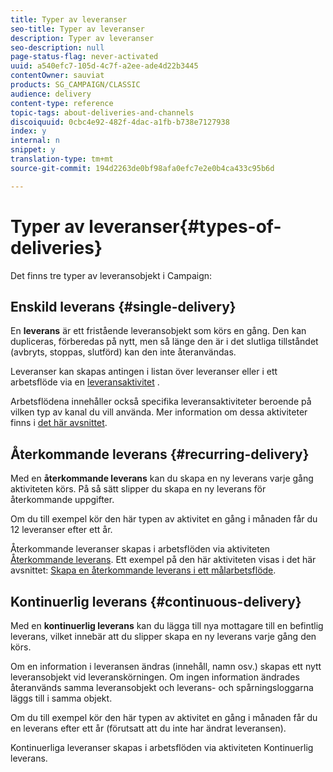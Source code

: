 ```yaml
---
title: Typer av leveranser
seo-title: Typer av leveranser
description: Typer av leveranser
seo-description: null
page-status-flag: never-activated
uuid: a540efc7-105d-4c7f-a2ee-ade4d22b3445
contentOwner: sauviat
products: SG_CAMPAIGN/CLASSIC
audience: delivery
content-type: reference
topic-tags: about-deliveries-and-channels
discoiquuid: 0cbc4e92-482f-4dac-a1fb-b738e7127938
index: y
internal: n
snippet: y
translation-type: tm+mt
source-git-commit: 194d2263de0bf98afa0efc7e2e0b4ca433c95b6d

---
```



# Typer av leveranser{#types-of-deliveries}

Det finns tre typer av leveransobjekt i Campaign:

## Enskild leverans {#single-delivery}

En **leverans** är ett fristående leveransobjekt som körs en gång. Den kan dupliceras, förberedas på nytt, men så länge den är i det slutliga tillståndet (avbryts, stoppas, slutförd) kan den inte återanvändas.

Leveranser kan skapas antingen i listan över leveranser eller i ett arbetsflöde via en [leveransaktivitet](../../workflow/using/delivery.md) .

Arbetsflödena innehåller också specifika leveransaktiviteter beroende på vilken typ av kanal du vill använda. Mer information om dessa aktiviteter finns i [det här avsnittet](../../workflow/using/cross-channel-deliveries.md).

## Återkommande leverans {#recurring-delivery}

Med en **återkommande leverans** kan du skapa en ny leverans varje gång aktiviteten körs. På så sätt slipper du skapa en ny leverans för återkommande uppgifter.

Om du till exempel kör den här typen av aktivitet en gång i månaden får du 12 leveranser efter ett år.

Återkommande leveranser skapas i arbetsflöden via aktiviteten [Återkommande leverans](../../workflow/using/recurring-delivery.md). Ett exempel på den här aktiviteten visas i det här avsnittet: [Skapa en återkommande leverans i ett målarbetsflöde](../../campaign/using/setting-up-marketing-campaigns.md#creating-a-recurring-delivery-in-a-targeting-workflow).

## Kontinuerlig leverans {#continuous-delivery}

Med en **kontinuerlig leverans** kan du lägga till nya mottagare till en befintlig leverans, vilket innebär att du slipper skapa en ny leverans varje gång den körs.

Om en information i leveransen ändras (innehåll, namn osv.) skapas ett nytt leveransobjekt vid leveranskörningen. Om ingen information ändrades återanvänds samma leveransobjekt och leverans- och spårningsloggarna läggs till i samma objekt.

Om du till exempel kör den här typen av aktivitet en gång i månaden får du en leverans efter ett år (förutsatt att du inte har ändrat leveransen).

Kontinuerliga leveranser skapas i arbetsflöden via aktiviteten [](../../workflow/using/continuous-delivery.md)Kontinuerlig leverans.
